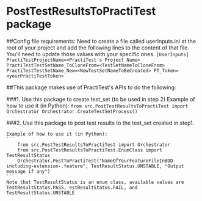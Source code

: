 # PostTestResultsToPractiTest package

##Config file requirements: 
    Need to create a file called userInputs.ini at the root of your project and add the following lines to the content of that file.  You'll need to update those values with your specific ones. 
        ```
        [UserInputs]
        PractiTestProjectName=<PractiTest's Project Name>
        PractiTestTestSetName_ToCloneFrom=<TestSetNameToCloneFrom>
        PractiTestTestSetName_New=<NewTestSetNameToBeCreated>
        PT_Token=<yourPractiTestToken>
        ```


##This package makes use of PractiTest's APIs to do the following:

###1. Use this package to create test_set (to be used in step 2)
    Example of how to use it (in Python):
    ```
        from src.PostTestResultsToPractiTest import Orchestrator
        Orchestrator.CreateTestSetProcess()
    ```

###2. Use this package to post test results to the test_set created in step1.

    Example of how to use it (in Python):
    ```
        from src.PostTestResultsToPractiTest import Orchestrator
        from src.PostTestResultsToPractiTest.EnumClass import TestResultStatus
        Orchestrator.PostToPractiTest("NameOfYourFeatureFileInBDD-including-extension-.feature", TestResultStatus.UNSTABLE, "Output message if any")
    ```
    Note that TestResultStatus is an enum class, available values are TestResultStatus.PASS, estResultStatus.FAIL, and TestResultStatus.UNSTABLE